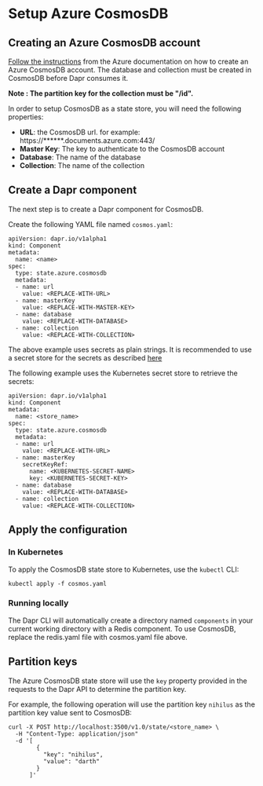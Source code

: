 # Setup Azure CosmosDB 

## Creating an Azure CosmosDB account

[Follow the instructions](https://docs.microsoft.com/en-us/azure/cosmos-db/how-to-manage-database-account) from the Azure documentation on how to create an Azure CosmosDB account.  The database and collection must be created in CosmosDB before Dapr consumes it.  

**Note : The partition key for the collection must be "/id".**

In order to setup CosmosDB as a state store, you will need the following properties:

* **URL**: the CosmosDB url. for example: https://******.documents.azure.com:443/
* **Master Key**: The key to authenticate to the CosmosDB account
* **Database**: The name of the database
* **Collection**: The name of the collection

## Create a Dapr component

The next step is to create a Dapr component for CosmosDB.

Create the following YAML file named `cosmos.yaml`:

```
apiVersion: dapr.io/v1alpha1
kind: Component
metadata:
  name: <name>
spec:
  type: state.azure.cosmosdb
  metadata:
  - name: url
    value: <REPLACE-WITH-URL>
  - name: masterKey
    value: <REPLACE-WITH-MASTER-KEY>
  - name: database
    value: <REPLACE-WITH-DATABASE>
  - name: collection
    value: <REPLACE-WITH-COLLECTION>
```

The above example uses secrets as plain strings. It is recommended to use a secret store for the secrets as described [here](../../concepts/components/secrets.md)

The following example uses the Kubernetes secret store to retrieve the secrets:

```
apiVersion: dapr.io/v1alpha1
kind: Component
metadata:
  name: <store_name>
spec:
  type: state.azure.cosmosdb
  metadata:
  - name: url
    value: <REPLACE-WITH-URL>
  - name: masterKey
    secretKeyRef:
      name: <KUBERNETES-SECRET-NAME>
      key: <KUBERNETES-SECRET-KEY>
  - name: database
    value: <REPLACE-WITH-DATABASE>
  - name: collection
    value: <REPLACE-WITH-COLLECTION>
```

## Apply the configuration

### In Kubernetes

To apply the CosmosDB state store to Kubernetes, use the `kubectl` CLI:

```
kubectl apply -f cosmos.yaml
```

### Running locally

The Dapr CLI will automatically create a directory named `components` in your current working directory with a Redis component.
To use CosmosDB, replace the redis.yaml file with cosmos.yaml file above.

## Partition keys

The Azure CosmosDB state store will use the `key` property provided in the requests to the Dapr API to determine the partition key.

For example, the following operation will use the partition key `nihilus` as the partition key value sent to CosmosDB:

```shell
curl -X POST http://localhost:3500/v1.0/state/<store_name> \
  -H "Content-Type: application/json"
  -d '[
        {
          "key": "nihilus",
          "value": "darth"
        }
      ]'
```
